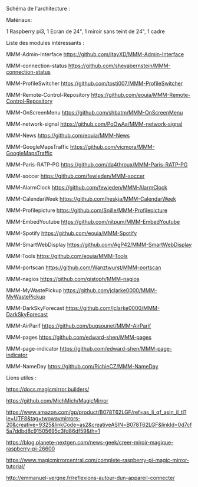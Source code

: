 Schéma de l'architecture :

Matériaux:

1 Raspberry pi3, 1 Ecran de 24", 1 miroir sans teint de 24", 1 cadre

Liste des modules intéressants :

MMM-Admin-Interface https://github.com/ItayXD/MMM-Admin-Interface

MMM-connection-status https://github.com/sheyabernstein/MMM-connection-status

MMM-ProfileSwitcher https://github.com/tosti007/MMM-ProfileSwitcher

MMM-Remote-Control-Repository https://github.com/eouia/MMM-Remote-Control-Repository

MMM-OnScreenMenu https://github.com/shbatm/MMM-OnScreenMenu

MMM-network-signal https://github.com/PoOwAa/MMM-network-signal

MMM-News https://github.com/eouia/MMM-News

MMM-GoogleMapsTraffic https://github.com/vicmora/MMM-GoogleMapsTraffic

MMM-Paris-RATP-PG https://github.com/da4throux/MMM-Paris-RATP-PG

MMM-soccer https://github.com/fewieden/MMM-soccer

MMM-AlarmClock https://github.com/fewieden/MMM-AlarmClock

MMM-CalendarWeek https://github.com/heskja/MMM-CalendarWeek

MMM-Profilepicture https://github.com/Snille/MMM-Profilepicture

MMM-EmbedYoutube https://github.com/nitpum/MMM-EmbedYoutube

MMM-Spotify https://github.com/eouia/MMM-Spotify

MMM-SmartWebDisplay https://github.com/AgP42/MMM-SmartWebDisplay

MMM-Tools https://github.com/eouia/MMM-Tools

MMM-portscan https://github.com/Wanztwurst/MMM-portscan

MMM-nagios https://github.com/qistoph/MMM-nagios

MMM-MyWastePickup https://github.com/jclarke0000/MMM-MyWastePickup

MMM-DarkSkyForecast https://github.com/jclarke0000/MMM-DarkSkyForecast

MMM-AirParif https://github.com/bugsounet/MMM-AirParif

MMM-pages https://github.com/edward-shen/MMM-pages

MMM-page-indicator https://github.com/edward-shen/MMM-page-indicator

MMM-NameDay https://github.com/RichieCZ/MMM-NameDay

Liens utiles :

https://docs.magicmirror.builders/

https://github.com/MichMich/MagicMirror

https://www.amazon.com/gp/product/B078T62LGF/ref=as_li_qf_asin_il_tl?ie=UTF8&tag=twowaymirrors-20&creative=9325&linkCode=as2&creativeASIN=B078T62LGF&linkId=0d7cf5a7ddbd8c91505695c3fd86df59&th=1

https://blog.planete-nextgen.com/news-geek/creer-miroir-magique-raspberry-pi-26600

https://www.magicmirrorcentral.com/complete-raspberry-pi-magic-mirror-tutorial/

http://emmanuel-vergne.fr/reflexions-autour-dun-appareil-connecte/
